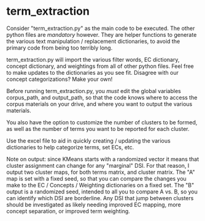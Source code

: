 # term_extraction

Consider "term_extraction.py" as the main code to be executed. The other python files are *mandatory* however. They are helper functions to generate the various text manipulation / replacement dictionaries, to avoid the primary code from being too terribly long.

term_extraction.py will import the various filter words, EC dictionary, concept dictionary, and weightings from all of other python files. Feel free to make updates to the dictionaries as you see fit. Disagree with our concept categorizations? Make your own!

Before running term_extraction.py, you *must* edit the global variables corpus_path, and output_path, so that the code knows where to access the corpus materials on your drive, and where you want to output the various materials.

You also have the option to customize the number of clusters to be formed, as well as the number of terms you want to be reported for each cluster.

Use the excel file to aid in quickly creating / updating the various dictionaries to help categorize terms, set ECs, etc.

Note on output: since KMeans starts with a randomized vector it means that cluster assignment can change for any "marginal" DSI. For that reason, I output two cluster maps, for both terms matrix, and cluster matrix. The "A" map is set with a fixed seed, so that you can compare the changes you make to the EC / Concepts / Weighting dictionaries on a fixed set. The "B" output is a randomized seed, intended to all you to compare A vs. B, so you can identify which DSI are borderline. Any DSI that jump between clusters should be investigated as likely needing improved EC mapping, more concept separation, or improved term weighting.
